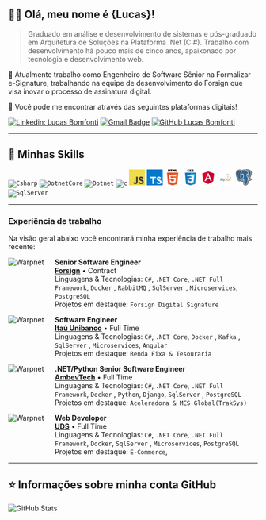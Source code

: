 ## 👨‍💻 Olá, meu nome é <strong>{Lucas}!</strong>

> Graduado em análise e desenvolvimento de sistemas e pós-graduado em Arquitetura de Soluções na Plataforma .Net (C #).
  Trabalho com desenvolvimento há pouco mais de cinco anos, apaixonado por tecnologia e desenvolvimento web.

🔭 Atualmente trabalho como Engenheiro de Software Sênior na Formalizar e-Signature, trabalhando na equipe de desenvolvimento do Forsign que visa inovar o processo de assinatura digital.

💬 Você pode me encontrar através das seguintes plataformas digitais!

[![Linkedin: Lucas Bomfonti](https://img.shields.io/badge/-Linkedin-blue?style=flat-square&logo=Linkedin&logoColor=white&link=https://www.linkedin.com/in/lucas-bomfonti-893503183/)](https://www.linkedin.com/in/lucas-bomfonti-893503183/)
[![Gmail Badge](https://img.shields.io/badge/-Gmail-006bed?style=flat-square&logo=Gmail&logoColor=white&link=mailto:lucasbonfonti846@gmail.com)](mailto:lucasbonfonti846@gmail.com)
[![GitHub Lucas Bomfonti]( https://img.shields.io/github/followers/lucasbomfonti?label=follow&style=social)](https://github.com/lucasbomfonti)

----

## 🚀 Minhas Skills

<code><img height="32" src="https://cdn.jsdelivr.net/gh/devicons/devicon/icons/csharp/csharp-original.svg" alt="Csharp"/></code>
<code><img height="32" src="https://cdn.jsdelivr.net/gh/devicons/devicon/icons/dotnetcore/dotnetcore-original.svg" alt="DotnetCore"/></code>
<code><img height="32" src="https://cdn.jsdelivr.net/gh/devicons/devicon/icons/dot-net/dot-net-plain-wordmark.svg" alt="Dotnet"/></code>
<code><img height="32" src="https://cdn.iconscout.com/icon/free/png-512/c-programming-569564.png" alt="c"/></code>
<code><img height="32" src="https://raw.githubusercontent.com/github/explore/80688e429a7d4ef2fca1e82350fe8e3517d3494d/topics/javascript/javascript.png" alt="Javascript"/></code>
<code><img height="32" src="https://raw.githubusercontent.com/github/explore/80688e429a7d4ef2fca1e82350fe8e3517d3494d/topics/typescript/typescript.png" alt="Typescript"/></code>
<code><img height="32" src="https://raw.githubusercontent.com/github/explore/80688e429a7d4ef2fca1e82350fe8e3517d3494d/topics/html/html.png" alt="HTML5"/></code>
<code><img height="32" src="https://raw.githubusercontent.com/github/explore/80688e429a7d4ef2fca1e82350fe8e3517d3494d/topics/css/css.png" alt="CSS"/></code>
<code><img height="32" src="https://raw.githubusercontent.com/github/explore/80688e429a7d4ef2fca1e82350fe8e3517d3494d/topics/angular/angular.png" alt="Angular"/></code>
<code><img height="32" src="https://raw.githubusercontent.com/github/explore/80688e429a7d4ef2fca1e82350fe8e3517d3494d/topics/mysql/mysql.png" alt="MySQL"/></code>
<code><img height="32" src="https://raw.githubusercontent.com/github/explore/80688e429a7d4ef2fca1e82350fe8e3517d3494d/topics/postgresql/postgresql.png" alt="PostegreSQL"/></code>
<code><img height="32" src="https://cdn.jsdelivr.net/gh/devicons/devicon/icons/microsoftsqlserver/microsoftsqlserver-plain-wordmark.svg" alt="SqlServer"/></code>

---

### Experiência de trabalho
Na visão geral abaixo você encontrará minha experiência de trabalho mais recente:

[<img align="left" height="94px" width="94px" alt="Warpnet" src="https://media-exp1.licdn.com/dms/image/C4D0BAQFJUHmDNfhPgA/company-logo_200_200/0/1656102175856?e=1664409600&v=beta&t=pn5lQmcQlt6qWJw5KwzvT8iAmYw2Dg7Y6ve0Ms6SqTc"/>](https://www.forsign.digital/)
**Senior Software Engineer** \
[**Forsign**](https://www.forsign.digital/) • Contract \
Linguagens & Tecnologias: `C#`, `.NET Core`, `.NET Full Framework`, `Docker` , `RabbitMQ` , `SqlServer` , `Microservices`, `PostgreSQL`\
Projetos em destaque: `Forsign Digital Signature`
<br/>

[<img align="left" height="94px" width="94px" alt="Warpnet" src="https://media-exp1.licdn.com/dms/image/C4D0BAQErJMMxLBtgFQ/company-logo_200_200/0/1655150371889?e=1664409600&v=beta&t=8PCcrMdnFkb39S-tS6ZhQJfVuntFwK524r_C59qy_hM"/>](https://www.linkedin.com/company/itau/)
**Software Engineer** \
[**Itaú Unibanco**](https://www.linkedin.com/company/itau/) • Full Time \
Linguagens & Tecnologias: `C#`, `.NET Core`, `Docker` , `Kafka` , `SqlServer` , `Microservices`, `Angular`\
Projetos em destaque: `Renda Fixa & Tesouraria`
<br/>

[<img align="left" height="94px" width="94px" alt="Warpnet" src="https://media-exp1.licdn.com/dms/image/C4E0BAQHv2rI8JxwT9g/company-logo_200_200/0/1625141188918?e=1664409600&v=beta&t=BSquleR2jrne6AKdY4oG_U2-n2csEAcRIsqlnv-5wSs"/>](https://www.ambevtech.com.br/)
**.NET/Python Senior Software Engineer** \
[**AmbevTech**](https://www.ambevtech.com.br/) • Full Time \
Linguagens & Tecnologias: `C#`, `.NET Core`, `.NET Full Framework`, `Docker` , `Python`, `Django`, `SqlServer` , `PostgreSQL`\
Projetos em destaque: `Aceleradora & MES Global(TrakSys)`
<br/>

[<img align="left" height="94px" width="94px" alt="Warpnet" src="https://media-exp1.licdn.com/dms/image/C4E0BAQGA6GugamGwdg/company-logo_200_200/0/1584452706815?e=1664409600&v=beta&t=-EUpveDEDs4xM9yDYl71Dohkg1avBjK67eTDoX_dKHw"/>](https://uds.com.br/)
**Web Developer** \
[**UDS**](https://uds.com.br/) • Full Time \
Linguagens & Tecnologias: `C#`, `.NET Core`, `.NET Full Framework`, `Docker`, `SqlServer` , `Microservices`, `PostgreSQL`\
Projetos em destaque: `E-Commerce`,
<br/>

---

## ⭐ Informações sobre minha conta GitHub
![GitHub Stats](https://github-readme-stats.vercel.app/api?username=lucasbomfonti&show_icons=true)
